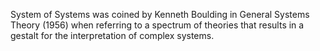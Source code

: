 System of Systems was coined by Kenneth Boulding in General Systems Theory (1956) when referring to a spectrum of theories that results in a gestalt for the interpretation of complex systems.
